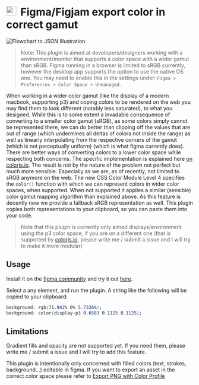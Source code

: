 <h1> <img src="pics/icon.png" style="display: inline-block; height: .95em; margin-right: 5px; margin-bottom: -5px"/> Figma/Figjam export color in correct gamut</h1>

![Flowchart to JSON Illustration](pics/banner.png)

> Note: This plugin is aimed at developers/designers working with a environment/monitor that supports a color space with a wider gamut than sRGB. Figma running in a browser is limited to sRGB currently, however the desktop app supports the option to use the native OS one. You may need to enable this in the settings under: `Figma > Preferences > Color Space > Unmanaged`.

When working in a wider color gamut (like the display of a modern macbook, supporting p3) and coping colors to be rendered on the web you may find them to look different (notably less saturated), to what you designed. While this is to some extent a invadable consequence of converting to a smaller color gamut (sRGB), as some colors simply cannot be represented there, we can do better than clipping off the values that are out of range (which undermines all deltas of colors not inside the range) as well as linearly interpolating from the respective corners of the gamut (which is not perceptually uniform) (which is what figma currently does). There are better ways of converting colors to a lower color space while respecting both concerns. The specific implementation is explained here [on colorjs.io](https://colorjs.io/docs/gamut-mapping.html). The result is not by the nature of the problem not perfect but much more sensible. Especially as we are, as of recently, not limited to sRGB anymore on the web. The new CSS Color Module Level 4 specifies the `color()` function with which we can represent colors in wider color spaces, when supported. When not supported it applies a similar (sensible) color gamut mapping algorithm than explained above. As this feature is decently new we provide a fallback sRGB representation as well. This plugin copies both representations to your clipboard, so you can paste them into your code.

> Note that this plugin is currently only aimed displays/environment using the p3 color space, if you are on a different one (that is supported by [colorjs.io](https://colorjs.io/docs/spaces.html), please write me / submit a issue and I will try to make it more modular)

## Usage

Install it on the [figma community](https://www.figma.com/community/plugins) and try it out [here](https://www.figma.com/file/mxk7FRei6FQsQsLk23W94q/Color-gamut-playground?type=design&node-id=0%3A1&mode=design&t=jKFMrKU2e6eQf7YB-1). 

Select a any element, and run the plugin. A string like the following will be copied to your clipboard:

```css
background: rgb(71.942% 0% 5.7326%);
background: color(display-p3 0.6583 0.1125 0.1125);
```

## Limitations

Gradient fills and opacity are not supported yet. If you need them, please write me / submit a issue and I will try to add this feature.

This plugin is intentionally only concerned with filled colors (text, strokes, background...) editable in figma. If you want to export an asset in the correct color space please refer to [Export PNG with Color Profile](https://www.figma.com/community/plugin/867977941678289774/Export-PNG-with-Color-Profile)
